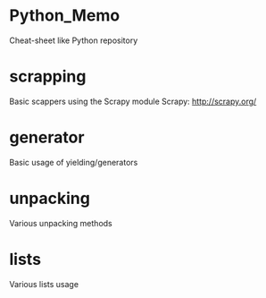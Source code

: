 # Python_Memo

Cheat-sheet like Python repository

# scrapping

Basic scappers using the Scrapy module
Scrapy: http://scrapy.org/

# generator

Basic usage of yielding/generators

# unpacking

Various unpacking methods

# lists

Various lists usage
